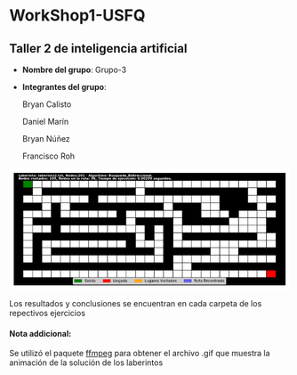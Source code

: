 # WorkShop1-USFQ
## Taller 2 de inteligencia artificial

- **Nombre del grupo**: Grupo-3
- **Integrantes del grupo**:

    Bryan Calisto

    Daniel Marín

    Bryan Núñez

    Francisco Roh


![Maze1](/Taller2/images/laberinto2.txt_Busqueda_Bidireccional.gif) 


Los resultados y conclusiones se encuentran en cada carpeta de los repectivos ejercicios

#### Nota addicional:
Se utilizó el paquete [ffmpeg](https://www.gyan.dev/ffmpeg/builds/) para obtener el archivo .gif que muestra la animación de la solución de los laberintos
